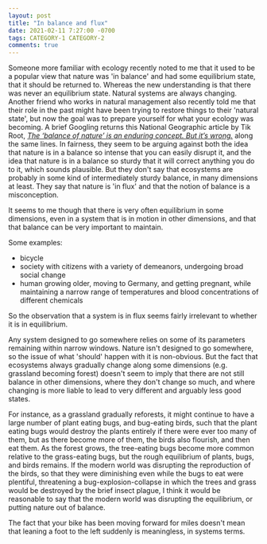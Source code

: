 ```yaml
---
layout: post
title: "In balance and flux"
date: 2021-02-11 7:27:00 -0700
tags: CATEGORY-1 CATEGORY-2
comments: true
---
```

Someone more familiar with ecology recently noted to me that it used to be a popular view that nature was 'in balance' and had some equilibrium state, that it should be returned to. Whereas the new understanding is that there was never an equilibrium state. Natural systems are always changing. Another friend who works in natural management also recently told me that their role in the past might have been trying to restore things to their 'natural state', but now the goal was to prepare yourself for what your ecology was becoming. A brief Googling returns this National Geographic article by Tik Root, [*The ‘balance of nature’ is an enduring concept. But it’s wrong.*](https://www.nationalgeographic.com/environment/global-warming/balance-of-nature-explained/) along the same lines. In fairness, they seem to be arguing against both the idea that nature is in a balance so intense that you can easily disrupt it, and the idea that nature is in a balance so sturdy that it will correct anything you do to it, which sounds plausible. But they don't say that ecosystems are probably in some kind of intermediately sturdy balance, in many dimensions at least. They say that nature is 'in flux' and that the notion of balance is a misconception.

It seems to me though that there is very often equilibrium in some dimensions, even in a system that is in motion in other dimensions, and that that balance can be very important to maintain.

Some examples:
- bicycle
- society with citizens with a variety of demeanors, undergoing broad social change
- human growing older, moving to Germany, and getting pregnant, while maintaining a narrow range of temperatures and blood concentrations of different chemicals<!--ex-->

So the observation that a system is in flux seems fairly irrelevant to whether it is in equilibrium.

Any system designed to go somewhere relies on some of its parameters remaining within narrow windows. Nature isn't designed to go somewhere, so the issue of what 'should' happen with it is non-obvious. But the fact that ecosystems always gradually change along some dimensions (e.g. grassland becoming forest) doesn't seem to imply that there are not still balance in other dimensions, where they don't change so much, and where changing is more liable to lead to very different and arguably less good states.

For instance, as a grassland gradually reforests, it might continue to have a large number of plant eating bugs, and bug-eating birds, such that the plant eating bugs would destroy the plants entirely if there were ever too many of them, but as there become more of them, the birds also flourish, and then eat them. As the forest grows, the tree-eating bugs become more common relative to the grass-eating bugs, but the rough equilibrium of plants, bugs, and birds remains. If the modern world was disrupting the reproduction of the birds, so that they were diminishing even while the bugs to eat were plentiful, threatening a bug-explosion-collapse in which the trees and grass would be destroyed by the brief insect plague, I think it would be reasonable to say that the modern world was disrupting the equilibrium, or putting nature out of balance.

The fact that your bike has been moving forward for miles doesn't mean that leaning a foot to the left suddenly is meaningless, in systems terms.
